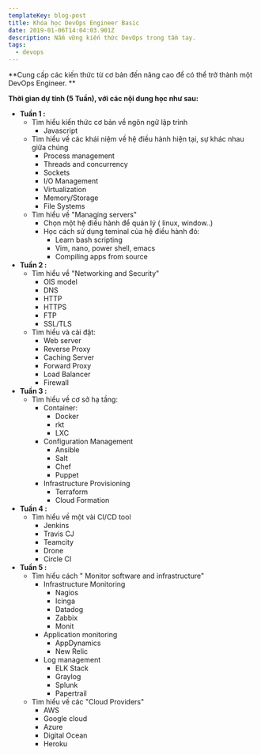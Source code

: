```yaml
---
templateKey: blog-post
title: Khóa học DevOps Engineer Basic
date: 2019-01-06T14:04:03.901Z
description: Nắm vững kiến thức DevOps trong tầm tay.
tags:
  - devops
---
```

**Cung cấp các kiến thức từ cơ bản đến nâng cao để có thể trở thành một DevOps Engineer. **



**Thời gian dự tính (5 Tuần), với các nội dung học như sau:**

* **Tuần 1 :**
  * Tìm hiểu kiến thức cơ bản về ngôn ngữ lập trình 
    * Javascript
  * Tìm hiểu về các khái niệm về hệ điều hành hiện tại, sự khác nhau giữa chúng
    * Process management
    * Threads and concurrency
    * Sockets
    * I/O Management
    * Virtualization
    * Memory/Storage
    * File Systems
  * Tìm hiểu về "Managing servers"
    * Chọn một hệ điều hành để quán lý ( linux, window..)
    * Học cách sử dụng teminal của hệ điều hành đó:
      * Learn bash scripting
      * Vim, nano, power shell, emacs
      * Compiling apps from source
* **Tuần 2 :**
  * Tìm hiểu về "Networking and Security"
    * OIS model
    * DNS
    * HTTP
    * HTTPS
    * FTP
    * SSL/TLS
  * Tìm hiểu và cài đặt:
    * Web server
    * Reverse Proxy
    * Caching Server
    * Forward Proxy
    * Load Balancer
    * Firewall
* **Tuần 3 :**
  * Tìm hiểu về cơ sở hạ tầng:
    * Container:
      * Docker
      * rkt
      * LXC
    * Configuration Management
      * Ansible
      * Salt
      * Chef
      * Puppet
    * Infrastructure Provisioning
      * Terraform
      * Cloud Formation
* **Tuần 4 :**
  * Tìm hiểu về một vài CI/CD tool
    * Jenkins
    * Travis CJ
    * Teamcity
    * Drone
    * Circle CI
* **Tuần 5 :**
  * Tìm hiểu cách " Monitor software and infrastructure"
    * Infrastructure Monitoring
      * Nagios
      * Icinga
      * Datadog
      * Zabbix
      * Monit
    * Application monitoring
      * AppDynamics
      * New Relic
    * Log management
      * ELK Stack
      * Graylog
      * Splunk
      * Papertrail
  * Tìm hiểu về các "Cloud Providers"
    * AWS
    * Google cloud
    * Azure
    * Digital Ocean
    * Heroku
